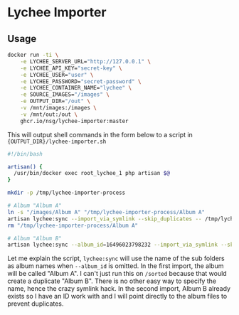 # Lychee Importer

## Usage

```bash
docker run -ti \
    -e LYCHEE_SERVER_URL="http://127.0.0.1" \
    -e LYCHEE_API_KEY="secret-key" \
    -e LYCHEE_USER="user" \
    -e LYCHEE_PASSWORD="secret-password" \
    -e LYCHEE_CONTAINER_NAME="lychee" \
    -e SOURCE_IMAGES="/images" \
    -e OUTPUT_DIR="/out" \
    -v /mnt/images:/images \
    -v /mnt/out:/out \
    ghcr.io/nsg/lychee-importer:master
```

This will output shell commands in the form below to a script in `{OUTPUT_DIR}/lychee-importer.sh`

```bash
#!/bin/bash

artisan() {
  /usr/bin/docker exec root_lychee_1 php artisan $@
}

mkdir -p /tmp/lychee-importer-process

# Album "Album A"
ln -s "/images/Album A" "/tmp/lychee-importer-process/Album A"
artisan lychee:sync --import_via_symlink --skip_duplicates -- /tmp/lychee-importer-process
rm "/tmp/lychee-importer-process/Album A"

# Album "Album B"
artisan lychee:sync --album_id=16496023798232 --import_via_symlink --skip_duplicates -- "/images/Album B"

```

Let me explain the script, `lychee:sync` will use the name of the sub folders as album names when `--album_id` is omitted. In the first import, the album will be called "Album A". I can't just run this on `/sorted` because that would create a duplicate "Album B". There is no other easy way to specify the name, hence the crazy symlink hack. In the second import, Album B already exists so I have an ID work with and I will point directly to the album files to prevent duplicates.
